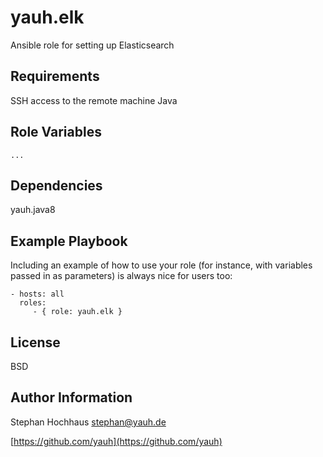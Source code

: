 # yauh.elk
Ansible role for setting up Elasticsearch

## Requirements
SSH access to the remote machine Java

## Role Variables

```
...
```

## Dependencies
yauh.java8

## Example Playbook
Including an example of how to use your role (for instance, with variables passed in as parameters) is always nice for users too:

```
- hosts: all
  roles:
     - { role: yauh.elk }
```

## License
BSD

## Author Information
Stephan Hochhaus stephan@yauh.de

[https://github.com/yauh](https://github.com/yauh)
